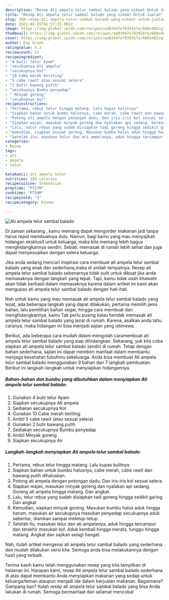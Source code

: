 ```yaml
---
description: "Resep Ati ampela telur sambal balado yang nikmat Untuk Jualan"
title: "Resep Ati ampela telur sambal balado yang nikmat Untuk Jualan"
slug: 350-resep-ati-ampela-telur-sambal-balado-yang-nikmat-untuk-jualan
date: 2021-02-15T02:57:25.992Z
image: https://img-global.cpcdn.com/recipes/ad83447e70391b7e/680x482cq70/ati-ampela-telur-sambal-balado-foto-resep-utama.jpg
thumbnail: https://img-global.cpcdn.com/recipes/ad83447e70391b7e/680x482cq70/ati-ampela-telur-sambal-balado-foto-resep-utama.jpg
cover: https://img-global.cpcdn.com/recipes/ad83447e70391b7e/680x482cq70/ati-ampela-telur-sambal-balado-foto-resep-utama.jpg
author: Ray Grant
ratingvalue: 4.3
reviewcount: 13
recipeingredient:
- "4 butir telur Ayam"
- "secukupnya Ati ampela"
- "secukupnya Kol"
- "10 Cabe merah keriting"
- "5 cabe rawit atau sesuai selera"
- "2 butir bawang putih"
- "secukupnya Bumbu penyedap"
- " Minyak goreng"
- "secukupnya Air"
recipeinstructions:
- "Pertama, rebus telur hingga matang. Lalu kupas kulitnya"
- "Siapkan bahan untuk bumbu halusnya, cabe merah, cabe rawit dan bawang putih dihaluskan."
- "Potong ati ampela dengan potongan dadu. Dan iris-iris kol sesuai selera."
- "Siapkan wajan, masukan minyak goreng dan nyalakan api sedang. Goreng ati ampela hingga matang. Dan angkat."
- "Lalu, telur rebus yang sudah disiapkan tadi goreng hingga sedikit garing. Dan angkat"
- "Kemudian, siapkan minyak goreng. Masukan bumbu halus aduk hingga harum, masukan air secukupnya masukan penyedap secukupnya aduk sebentar, diamkan sampai meletup-letup."
- "Setelah itu, masukan telur dan ati ampelanya, aduk hingga tercampur dan terakhir masukan kol. Aduk kembali hingga merata, tunggu hingga matang. Angkat dan sajikan selagi hangat."
categories:
- Resep
tags:
- ati
- ampela
- telur

katakunci: ati ampela telur 
nutrition: 183 calories
recipecuisine: Indonesian
preptime: "PT27M"
cooktime: "PT39M"
recipeyield: "3"
recipecategory: Dinner

---
```



![Ati ampela telur sambal balado](https://img-global.cpcdn.com/recipes/ad83447e70391b7e/680x482cq70/ati-ampela-telur-sambal-balado-foto-resep-utama.jpg)

Di zaman  sekarang , kamu memang dapat mengorder makanan jadi tanpa harus repot membuatnya dulu. Namun, bagi kamu yang mau menyajikan hidangan eksklusif untuk keluarga, maka kita memang lebih bagus menghidangkannya sendiri. Sebab, memasak di rumah lebih sehat dan juga dapat menyesuaikan dengan selera keluarga.

Jika anda sedang mencari inspirasi cara membuat ati ampela telur sambal balado yang enak dan sederhana,maka di sinilah tempatnya. Resep ati ampela telur sambal balado  sebenarnya tidak sulit untuk dibuat jika anda memasaknya dengan langkah yang tepat. Tapi, kamu tidak usah khawatir akan tidak berhasil dalam memasaknya 
karena dalam artikel ini kami akan mengupas ati ampela telur sambal balado dengan hati-hati.  



Nah untuk kamu yang mau memasak ati ampela telur sambal balado yang lezat, ada beberapa langkah yang dapat dilakukan, pertama memilih jenis bahan, lalu pemilihan bahan segar, hingga cara membuat dan menghidangkannya. kamu Tak perlu pusing kalau hendak memasak ati ampela telur sambal balado yang lezat di rumah. Karena, asalkan anda  tahu caranya, maka hidangan ini bisa menjadi sajian yang istimewa.

Berikut, ada beberapa cara mudah dalam mengolah caramembuat ati ampela telur sambal balado yang siap dihidangkan. Sekarang, yuk kita coba siapkan ati ampela telur sambal balado sendiri di rumah. Tetap dengan bahan sederhana, sajian ini dapat memberi manfaat dalam membantu menjaga kesehatan tubuhmu sekeluarga. Anda bisa membuat Ati ampela telur sambal balado menggunakan 9 bahan dan 7 langkah pembuatan. Berikut ini langkah-langkah untuk menyiapkan hidangannya.

<!--inarticleads1-->

##### Bahan-bahan dan bumbu yang dibutuhkan dalam menyiapkan Ati ampela telur sambal balado:

1. Gunakan 4 butir telur Ayam
1. Siapkan secukupnya Ati ampela
1. Sediakan secukupnya Kol
1. Gunakan 10 Cabe merah keriting
1. Ambil 5 cabe rawit (atau sesuai selera)
1. Gunakan 2 butir bawang putih
1. Sediakan secukupnya Bumbu penyedap
1. Ambil  Minyak goreng
1. Siapkan secukupnya Air




<!--inarticleads2-->

##### Langkah-langkah menyiapkan Ati ampela telur sambal balado:

1. Pertama, rebus telur hingga matang. Lalu kupas kulitnya
1. Siapkan bahan untuk bumbu halusnya, cabe merah, cabe rawit dan bawang putih dihaluskan.
1. Potong ati ampela dengan potongan dadu. Dan iris-iris kol sesuai selera.
1. Siapkan wajan, masukan minyak goreng dan nyalakan api sedang. Goreng ati ampela hingga matang. Dan angkat.
1. Lalu, telur rebus yang sudah disiapkan tadi goreng hingga sedikit garing. Dan angkat
1. Kemudian, siapkan minyak goreng. Masukan bumbu halus aduk hingga harum, masukan air secukupnya masukan penyedap secukupnya aduk sebentar, diamkan sampai meletup-letup.
1. Setelah itu, masukan telur dan ati ampelanya, aduk hingga tercampur dan terakhir masukan kol. Aduk kembali hingga merata, tunggu hingga matang. Angkat dan sajikan selagi hangat.




Nah, itulah artikel mengenai  ati ampela telur sambal balado  yang sederhana dan mudah dilakukan versi kita. Semoga anda bisa melakukannya dengan hasil yang terbaik. 

Terima kasih kamu telah menggunakan resep yang kita tampilkan di halaman ini. Harapan kami, resep  Ati ampela telur sambal balado sederhana di atas dapat membantu Anda menyiapkan makanan yang sedap untuk keluarga/teman ataupun menjadi ide dalam berjualan makanan. Bagaimana? Gampang kan? Itulah resep ati ampela telur sambal balado yang bisa Anda lakukan di rumah. Semoga bermanfaat dan selamat mencoba!

